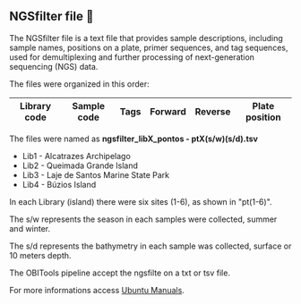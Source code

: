## NGSfilter file 🧬

The NGSfilter file is a text file that provides sample descriptions, including sample names, positions on a plate,
primer sequences, and tag sequences, used for demultiplexing and further processing of next-generation sequencing (NGS) data. 

The files were organized in this order:

| Library code | Sample code | Tags | Forward | Reverse | Plate position |
| ------------ | ----------- | ---- | ------- | ------- | -------------- |

The files were named as **ngsfilter_libX_pontos - ptX(s/w)(s/d).tsv**

- Lib1 - Alcatrazes Archipelago
- Lib2 - Queimada Grande Island 
- Lib3 - Laje de Santos Marine State Park
- Lib4 - Búzios Island

In each Library (island) there were six sites (1-6), as shown in "pt(1-6)". 

The s/w represents the season in each samples were collected, summer and winter.

The s/d represents the bathymetry in each sample was collected, surface or 10 meters depth.

The OBITools pipeline accept the ngsfilte on a txt or tsv file.

For more informations access [Ubuntu Manuals](https://manpages.ubuntu.com/manpages/focal/man1/ngsfilter.1.html).
